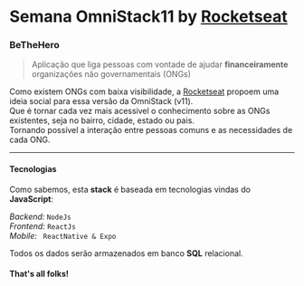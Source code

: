 # Semana OmniStack11 by [Rocketseat](https://github.com/Rocketseat)

### BeTheHero
> Aplicação que liga pessoas com vontade de ajudar __financeiramente__ organizações não governamentais (ONGs) <br>

Como existem ONGs com baixa visibilidade, a [Rocketseat](https://github.com/Rocketseat) propoem uma ideia social
para essa versão da OmniStack (v11). <br> Que é tornar cada vez mais acessivel o conhecimento sobre as ONGs existentes, seja no bairro, cidade, estado ou pais.<br> Tornando possível a interação entre pessoas comuns e as necessidades de cada ONG.
<hr>

#### Tecnologias

Como sabemos, esta __stack__ é baseada em tecnologias vindas do __JavaScript__:

_Backend:_ ``` NodeJs ```<br>
_Frontend:_ ``` ReactJs ```<br>
_Mobile:_ ``` ReactNative & Expo```<br>

Todos os dados serão armazenados em banco __SQL__ relacional.

#### That's all folks! 

